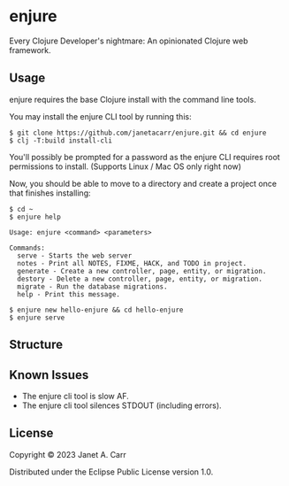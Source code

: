 # enjure

Every Clojure Developer's nightmare: An opinionated Clojure web framework.

## Usage

enjure requires the base Clojure install with the command line tools.

You may install the enjure CLI tool by running this:

``` shell
$ git clone https://github.com/janetacarr/enjure.git && cd enjure
$ clj -T:build install-cli
```

You'll possibly be prompted for a password as the enjure CLI requires
root permissions to install. (Supports Linux / Mac OS only right now)

Now, you should be able to move to a directory and create a project
once that finishes installing:

``` shell
$ cd ~
$ enjure help

Usage: enjure <command> <parameters>

Commands:
  serve - Starts the web server
  notes - Print all NOTES, FIXME, HACK, and TODO in project.
  generate - Create a new controller, page, entity, or migration.
  destory - Delete a new controller, page, entity, or migration.
  migrate - Run the database migrations.
  help - Print this message.

$ enjure new hello-enjure && cd hello-enjure
$ enjure serve
```

## Structure

## Known Issues

- The enjure cli tool is slow AF.
- The enjure cli tool silences STDOUT (including errors).

## License

Copyright © 2023 Janet A. Carr

Distributed under the Eclipse Public License version 1.0.
